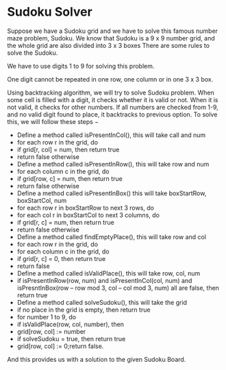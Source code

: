 # Sudoku Solver
Suppose we have a Sudoku grid and we have to solve this famous number maze problem, Sudoku. We know that Sudoku is a 9 x 9 number grid, and the whole grid are also divided into 3 x 3 boxes There are some rules to solve the Sudoku.

We have to use digits 1 to 9 for solving this problem.

One digit cannot be repeated in one row, one column or in one 3 x 3 box.

Using backtracking algorithm, we will try to solve Sudoku problem. When some cell is filled with a digit, it checks whether it is valid or not. When it is not valid, it checks for other numbers. If all numbers are checked from 1-9, and no valid digit found to place, it backtracks to previous option.
To solve this, we will follow these steps −

* Define a method called isPresentInCol(), this will take call and num
* for each row r in the grid, do
* if grid[r, col] = num, then return true
* return false otherwise
* Define a method called isPresentInRow(), this will take row and num
* for each column c in the grid, do
* if grid[row, c] = num, then return true
* return false otherwise
* Define a method called isPresentInBox() this will take boxStartRow, boxStartCol, num
* for each row r in boxStartRow to next 3 rows, do
* for each col r in boxStartCol to next 3 columns, do
* if grid[r, c] = num, then return true
* return false otherwise
* Define a method called findEmptyPlace(), this will take row and col
* for each row r in the grid, do
* for each column c in the grid, do
* if grid[r, c] = 0, then return true
* return false
* Define a method called isValidPlace(), this will take row, col, num
* if isPresentInRow(row, num) and isPresentInCol(col, num) and isPresntInBox(row – row mod 3, col – col mod 3, num) all are false, then return true
* Define a method called solveSudoku(), this will take the grid
* if no place in the grid is empty, then return true
* for number 1 to 9, do
* if isValidPlace(row, col, number), then
* grid[row, col] := number
* if solveSudoku = true, then return true
* grid[row, col] := 0;return false.

And this provides us with a solution to the given Sudoku Board.
